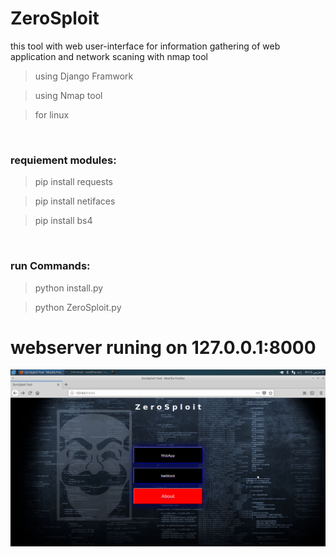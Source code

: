 # ZeroSploit
this tool with web user-interface for information gathering of web application and network scaning with nmap tool

> using Django Framwork

> using Nmap tool 

> for linux

<br>
<h3>requiement modules:</h3>

> pip install requests

> pip install netifaces

> pip install bs4

<br>
<h3>run Commands:</h3>

> python install.py

> python ZeroSploit.py

<h1>webserver runing on 127.0.0.1:8000</h1>

<img src="https://raw.githubusercontent.com/Abolfazl-Hajizade/ZeroSploit/master/home.png"/>



